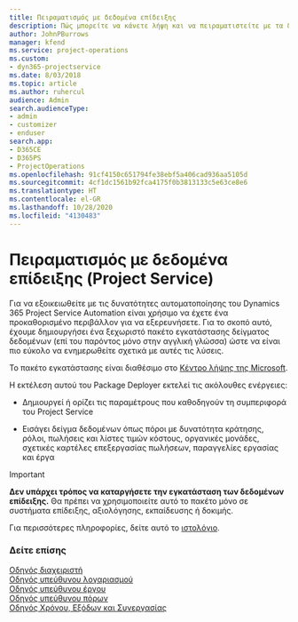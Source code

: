 ```yaml
---
title: Πειραματισμός με δεδομένα επίδειξης
description: Πώς μπορείτε να κάνετε λήψη και να πειραματιστείτε με τα δεδομένα επίδειξης για το Project Service Automation.
author: JohnPBurrows
manager: kfend
ms.service: project-operations
ms.custom:
- dyn365-projectservice
ms.date: 8/03/2018
ms.topic: article
ms.author: ruhercul
audience: Admin
search.audienceType:
- admin
- customizer
- enduser
search.app:
- D365CE
- D365PS
- ProjectOperations
ms.openlocfilehash: 91cf4150c651794fe38ebf5a406cad936aa5105d
ms.sourcegitcommit: 4cf1dc1561b92fca4175f0b3813133c5e63ce8e6
ms.translationtype: HT
ms.contentlocale: el-GR
ms.lasthandoff: 10/28/2020
ms.locfileid: "4130483"
---
```

# <a name="experiment-with-demo-data-project-service"></a>Πειραματισμός με δεδομένα επίδειξης (Project Service)

Για να εξοικειωθείτε με τις δυνατότητες αυτοματοποίησης του Dynamics 365 Project Service Automation είναι χρήσιμο να έχετε ένα προκαθορισμένο περιβάλλον για να εξερευνήσετε. Για το σκοπό αυτό, έχουμε δημιουργήσει ένα ξεχωριστό πακέτο εγκατάστασης δείγματος δεδομένων (επί του παρόντος μόνο στην αγγλική γλώσσα) ώστε να είναι πιο εύκολο να ενημερωθείτε σχετικά με αυτές τις λύσεις. 

Το πακέτο εγκατάστασης είναι διαθέσιμο στο [Κέντρο λήψης της Microsoft](https://go.microsoft.com/fwlink/?linkid=859966).  

Η εκτέλεση αυτού του Package Deployer εκτελεί τις ακόλουθες ενέργειες: 
  
-   Δημιουργεί ή ορίζει τις παραμέτρους που καθοδηγούν τη συμπεριφορά του Project Service  
  
-   Εισάγει δείγμα δεδομένων όπως πόροι με δυνατότητα κράτησης, ρόλοι, πωλήσεις και λίστες τιμών κόστους, οργανικές μονάδες, σχετικές καρτέλες επεξεργασίας πωλήσεων, παραγγελίες εργασίας και έργα    
  
> [!IMPORTANT]
> **Δεν υπάρχει τρόπος να καταργήσετε την εγκατάσταση των δεδομένων επίδειξης.** Θα πρέπει να χρησιμοποιείτε αυτό το πακέτο μόνο σε συστήματα επίδειξης, αξιολόγησης, εκπαίδευσης ή δοκιμής.

Για περισσότερες πληροφορίες, δείτε αυτό το [ιστολόγιο](https://blogs.msdn.microsoft.com/crm/2017/10/24/microsoft-dynamics-365-for-field-service-and-project-service-automation-sample-data).





  
### <a name="see-also"></a>Δείτε επίσης  
 [Οδηγός διαχειριστή](../psa/admin-guide.md)   
 [Οδηγός υπεύθυνου λογαριασμού](../psa/account-manager-guide.md)   
 [Οδηγός υπεύθυνου έργου](../psa/project-manager-guide.md)   
 [Οδηγός υπεύθυνου πόρων](../psa/resource-manager-guide.md)   
 [Οδηγός Χρόνου, Εξόδων και Συνεργασίας](../psa/time-expense-collaboration-guide.md)

